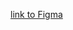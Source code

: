 [link to Figma](https://www.figma.com/file/8WKAikBTMgFVXPRWQpYT7i/Sweet-Berries-Cooking-School---Updated)